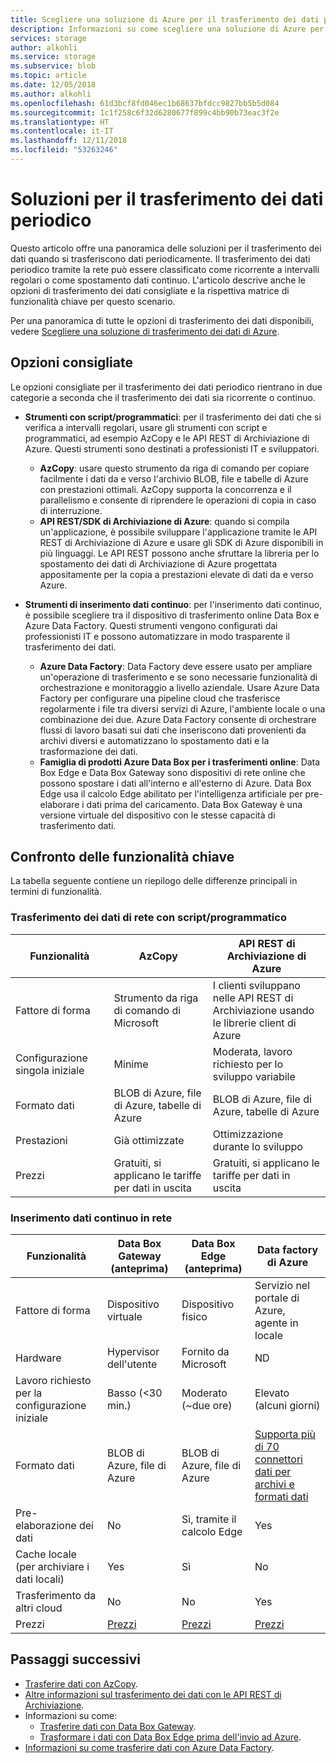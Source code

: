 ```yaml
---
title: Scegliere una soluzione di Azure per il trasferimento dei dati periodico | Microsoft Docs
description: Informazioni su come scegliere una soluzione di Azure per il trasferimento dei dati quando si trasferiscono dati periodicamente.
services: storage
author: alkohli
ms.service: storage
ms.subservice: blob
ms.topic: article
ms.date: 12/05/2018
ms.author: alkohli
ms.openlocfilehash: 61d3bcf8fd046ec1b68637bfdcc9827bb5b5d084
ms.sourcegitcommit: 1c1f258c6f32d6280677f899c4bb90b73eac3f2e
ms.translationtype: HT
ms.contentlocale: it-IT
ms.lasthandoff: 12/11/2018
ms.locfileid: "53263246"
---
```

# <a name="solutions-for-periodic-data-transfer"></a>Soluzioni per il trasferimento dei dati periodico
 
Questo articolo offre una panoramica delle soluzioni per il trasferimento dei dati quando si trasferiscono dati periodicamente. Il trasferimento dei dati periodico tramite la rete può essere classificato come ricorrente a intervalli regolari o come spostamento dati continuo. L'articolo descrive anche le opzioni di trasferimento dei dati consigliate e la rispettiva matrice di funzionalità chiave per questo scenario.

Per una panoramica di tutte le opzioni di trasferimento dei dati disponibili, vedere [Scegliere una soluzione di trasferimento dei dati di Azure](storage-choose-data-transfer-solution.md).

## <a name="recommended-options"></a>Opzioni consigliate

Le opzioni consigliate per il trasferimento dei dati periodico rientrano in due categorie a seconda che il trasferimento dei dati sia ricorrente o continuo.

- **Strumenti con script/programmatici**: per il trasferimento dei dati che si verifica a intervalli regolari, usare gli strumenti con script e programmatici, ad esempio AzCopy e le API REST di Archiviazione di Azure. Questi strumenti sono destinati a professionisti IT e sviluppatori.

    - **AzCopy**: usare questo strumento da riga di comando per copiare facilmente i dati da e verso l'archivio BLOB, file e tabelle di Azure con prestazioni ottimali. AzCopy supporta la concorrenza e il parallelismo e consente di riprendere le operazioni di copia in caso di interruzione.
    - **API REST/SDK di Archiviazione di Azure**: quando si compila un'applicazione, è possibile sviluppare l'applicazione tramite le API REST di Archiviazione di Azure e usare gli SDK di Azure disponibili in più linguaggi. Le API REST possono anche sfruttare la libreria per lo spostamento dei dati di Archiviazione di Azure progettata appositamente per la copia a prestazioni elevate di dati da e verso Azure.

- **Strumenti di inserimento dati continuo**: per l'inserimento dati continuo, è possibile scegliere tra il dispositivo di trasferimento online Data Box e Azure Data Factory. Questi strumenti vengono configurati dai professionisti IT e possono automatizzare in modo trasparente il trasferimento dei dati.

    - **Azure Data Factory**: Data Factory deve essere usato per ampliare un'operazione di trasferimento e se sono necessarie funzionalità di orchestrazione e monitoraggio a livello aziendale. Usare Azure Data Factory per configurare una pipeline cloud che trasferisce regolarmente i file tra diversi servizi di Azure, l'ambiente locale o una combinazione dei due. Azure Data Factory consente di orchestrare flussi di lavoro basati sui dati che inseriscono dati provenienti da archivi diversi e automatizzano lo spostamento dati e la trasformazione dei dati.
    - **Famiglia di prodotti Azure Data Box per i trasferimenti online**: Data Box Edge e Data Box Gateway sono dispositivi di rete online che possono spostare i dati all'interno e all'esterno di Azure. Data Box Edge usa il calcolo Edge abilitato per l'intelligenza artificiale per pre-elaborare i dati prima del caricamento. Data Box Gateway è una versione virtuale del dispositivo con le stesse capacità di trasferimento dati.


## <a name="comparison-of-key-capabilities"></a>Confronto delle funzionalità chiave

La tabella seguente contiene un riepilogo delle differenze principali in termini di funzionalità.

### <a name="scriptedprogrammatic-network-data-transfer"></a>Trasferimento dei dati di rete con script/programmatico

| Funzionalità                  | AzCopy                                 | API REST di Archiviazione di Azure       |
|-----------------------------|----------------------------------------|-------------------------------|
| Fattore di forma                 | Strumento da riga di comando di Microsoft       | I clienti sviluppano nelle API REST di <br> Archiviazione usando le librerie client di Azure |
| Configurazione singola iniziale     | Minime                                | Moderata, lavoro richiesto per lo sviluppo variabile    |
| Formato dati                 | BLOB di Azure, file di Azure, tabelle di Azure | BLOB di Azure, file di Azure, tabelle di Azure   |
| Prestazioni                 | Già ottimizzate                      | Ottimizzazione durante lo sviluppo                  |
| Prezzi                     | Gratuiti, si applicano le tariffe per dati in uscita      | Gratuiti, si applicano le tariffe per dati in uscita        |

### <a name="continuous-data-ingestion-over-network"></a>Inserimento dati continuo in rete

| Funzionalità                                       | Data Box Gateway (anteprima) | Data Box Edge (anteprima)  | Data factory di Azure        |
|----------------------------------|-----------------------------------------|--------------------------|---------------------------|
| Fattore di forma                                   | Dispositivo virtuale             | Dispositivo fisico          | Servizio nel portale di Azure, agente in locale                                                            |
| Hardware                                      | Hypervisor dell'utente            | Fornito da Microsoft    | ND                                                            |
| Lavoro richiesto per la configurazione iniziale                          | Basso (<30 min.)            | Moderato (~due ore) | Elevato (alcuni giorni)                                                 |
| Formato dati                                   | BLOB di Azure, file di Azure   | BLOB di Azure, file di Azure | [Supporta più di 70 connettori dati per archivi e formati dati](https://docs.microsoft.com/azure/data-factory/copy-activity-overview#supported-data-stores-and-formats)|
| Pre-elaborazione dei dati                           | No                          | Sì, tramite il calcolo Edge    | Yes                                                           |
| Cache locale<br>(per archiviare i dati locali)    | Yes                        | Sì                      | No                                                             |
| Trasferimento da altri cloud                    | No                          | No                        | Yes                                                           |
| Prezzi                                       | [Prezzi](https://azure.microsoft.com/pricing/details/storage/databox/gateway/)                    | [Prezzi](https://azure.microsoft.com/pricing/details/storage/databox/edge/)                  | [Prezzi](https://azure.microsoft.com/pricing/details/data-factory/)                                                       |

## <a name="next-steps"></a>Passaggi successivi

- [Trasferire dati con AzCopy](/azure/storage/common/storage-use-azcopy-v10?toc=%2fazure%2fstorage%2ftables%2ftoc.json).
- [Altre informazioni sul trasferimento dei dati con le API REST di Archiviazione](https://docs.microsoft.com/azure/databox-online/data-box-gateway-deploy-add-shares).
- Informazioni su come:
    - [Trasferire dati con Data Box Gateway](https://docs.microsoft.com/azure/databox-online/data-box-gateway-deploy-add-shares).
    - [Trasformare i dati con Data Box Edge prima dell'invio ad Azure](https://docs.microsoft.com/azure/databox-online/data-box-edge-deploy-configure-compute).
- [Informazioni su come trasferire dati con Azure Data Factory](https://docs.microsoft.com/azure/data-factory/tutorial-bulk-copy-portal).
